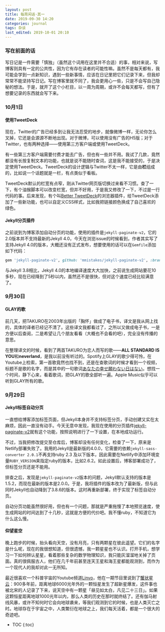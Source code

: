 ```yaml
---
layout: post
title: 每周闲话·其一
date: 2019-09-30 14:20
categories: journal
tags: 杂谈
last_edited: 2019-10-01 20:10
---
```


### 写在前面的话

写日记是一件需要「慎独」（虽然这个词用在这里并不合适）的事，相对来说，写博客则具有一定的公共性，因为它有存在读者的可能性嘛。虽然不是每天都有，我可能会学到一点新知识，遇到一些新事情，应该在日记里把它们记录下来，但我却常常不能坚持写日记。写在博客里就不同了，我会更用心一些，只是不会写自己隐秘的想法。于是，就开了这个小栏目，以一周为周期，或许不会每天都写，但有了想要记录的东西就会写下来。

### 10月1日

#### 使用TweetDeck

现在，Twitter的广告已经多到让我无法忍受的地步，就像微博一样，无论你怎么叉掉，它还是会源源不断地出现。对于微博，可以使用没有广告的H5版；对于Twitter，也有两种选择——使用第三方客户端或使用TweetDeck。

有一些第三方客户端需要付费才能去广告，但也有一些并不用。我试了几款，竟然都没有长按复制文本的功能，也就是说不能随时查词，这是我不能接受的，于是决定使用TweetDeck。TweetDeck的设计逻辑与Twitter不太一样，它是由**栏**组成的，比如说一个话题就是一栏，有点类似于看板。

TweetDeck默认的栏宽有点窄，刚从Twitter网页版切换过来看不习惯。查了一下，有个油猴脚本可以改变栏宽，但并不好用，于是我又修改了一下，不过是一行代码的事。后来发现，有个叫[Better TweetDeck](https://better.tw/)的浏览器插件，给TweetDeck添加了一些新功能，也可以自定义CSS样式，比如我把链接颜色换成了自己喜欢的绿色。

#### Jekyll分页插件

之前说到为博客添加自动分页的功能，使用的插件是`jekyll-paginate-v2`，它的2.0版本并不支持最新的Jekyll 4.0，今天在浏览issue的时候看到，作者其实写了支持Jekyll 4.0的版本，大概还没有正式发布，想要使用的话可以在`Gemfile`添加如下代码：

```ruby
gem 'jekyll-paginate-v2', github: 'mmistakes/jekyll-paginate-v2', :branch => 'jekyll-v4'
```

与Jekyll 3.8相比，Jekyll 4.0的本地编译速度大大加快，之前说生成网站要花10多秒，现在已经降到了5秒以内，虽然还不是很快，但对这个速度已经比较满意了。

### 9月30日

#### GLAY的歌

前几天，把TAKURO在2003年出版的「胸怀」做成了电子书，译文是我从网上找的，具体的译者已经记不清了。这些译文我都看过了，之所以又做成电子书，一是方便以后查阅，二是希望让几个朋友看看（大概也不会看的吧），完全没有传播的意思。

在整理译文的时候，看到了两首TAKURO为恋人而写的歌——**ALL STANDARD IS YOU**和**neverland**，是我以前没有听过的。Spotify上GLAY的歌少得可怜，在Youtube上检索，第一首歌竟然也找不到，还是在查歌词的时候才看到一个视频，标题不是歌的名字，而是其中的一句歌词[あなたの幸せ願わない日はない](https://www.youtube.com/watch?v=2Xyx_0zWNQw)。想找一个时间，静下心来，看着歌词，把GLAY的歌全部听一遍。Apple Music似乎可以听到GLAY所有的歌。

### 9月29日

#### Jekyll标签自动分页

一直想给博客添加标签页面，但Jekyll本身并不支持标签分页，手动创建又实在太麻烦，因此一直没有动手。今天无意中发现，我现在使用的分页插件[jekyll-paginate-v2](https://github.com/sverrirs/jekyll-paginate-v2)就有这个功能，按照说明进行了一下设置，在本地成功运行。

不过，当我把修改提交至仓库后，博客却没有任何变化，检查了一下，原来是Netlify部署失败了。我用的Jekyll是最新版的4.0.0，它需要的依赖`jekyll-sass-converter 2.0.1`不再支持ruby 2.3
及以下版本，因此需要在Netlify中添加环境变量`RUBY_VERSION`来指定ruby的版本，比如2.6.2。如此设置后，博客部署成功了，但标签分页还是不能用。

排查之后，发现是`jekyll-paginate-v2`版本的问题，Jekyll默认支持的版本是1.5.2，而现在最新的版本是2.0.0。于是，我将插件的版本改为了最新版，但与此同时Jekyll也自动降到了3.8.6的版本。这时再重新部署，终于实现了标签自动分页。

自动分页功能虽然很好用，但也有一个问题，那就是严重拖慢了本地预览速度，使生成网站的时间达到了十几秒，这就是方便的代价吧。我不懂ruby，不知道它为什么这么慢。

#### 仰望星空

晚上跑步的时候，抬头看向天空，没有月亮，只有两颗星在彼此遥望。它们的名字是什么呢，现在的我很想知道，但很遗憾，我一颗星星也不认识。打开手机，想学习一下如何辨认星星，看着那些复杂的数学物理知识，我只能灰溜溜地关掉了页面。真的很佩服古人，他们在几千年前甚至连天王星和海王星都能观测到，而作为一个现代人的我却对此一无所知。

最近很喜欢一个科普宇宙的Youtube频道[Linvo](https://www.youtube.com/channel/UCjHCBI7CNqQwzuaiDtCAQmA)，他在一期节目里说到了[蟹状星云](https://www.youtube.com/watch?v=yKjK-1qH7xA&list=UUjHCBI7CNqQwzuaiDtCAQmA)：900多年前，距离地球6000光年外的一颗恒星发生了超新星爆发，这件事也被北宋的人记录了下来，说天空中有一颗星「昼见如太白，凡见二十三日」。如果这颗恒星距离地球1000光年以内，那么人类的历史在那时就终结了。还有伽马射线风暴，或许不知何时它会向地球袭来，等我们观测到它的时候，也是人类灭亡之时。地球存在于宇宙之中，人类繁衍在地球之上，我们每天活着，都是一个很大的奇迹吧。


* TOC
{:toc}